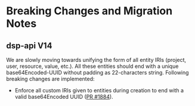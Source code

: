 # Breaking Changes and Migration Notes

## dsp-api V14

We are slowly moving towards unifying the form of all entity IRIs (project, user, resource, value, etc.). All these
entities should end with a unique base64Encoded-UUID without padding as 22-characters string. Following breaking changes
are implemented:

- Enforce all custom IRIs given to entities during creation to end with a valid base64Encoded UUID
  ([PR #1884](https://github.com/dasch-swiss/dsp-api/pull/1884)).
